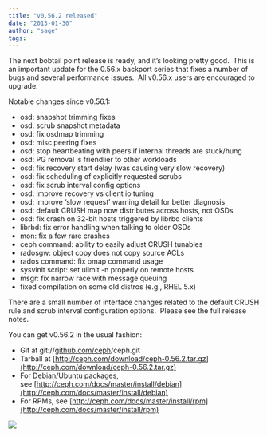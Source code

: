 ```yaml
---
title: "v0.56.2 released"
date: "2013-01-30"
author: "sage"
tags: 
---
```


The next bobtail point release is ready, and it’s looking pretty good.  This is an important update for the 0.56.x backport series that fixes a number of bugs and several performance issues.  All v0.56.x users are encouraged to upgrade.

Notable changes since v0.56.1:  

- osd: snapshot trimming fixes
- osd: scrub snapshot metadata
- osd: fix osdmap trimming
- osd: misc peering fixes
- osd: stop heartbeating with peers if internal threads are stuck/hung
- osd: PG removal is friendlier to other workloads
- osd: fix recovery start delay (was causing very slow recovery)
- osd: fix scheduling of explicitly requested scrubs
- osd: fix scrub interval config options
- osd: improve recovery vs client io tuning
- osd: improve ‘slow request’ warning detail for better diagnosis
- osd: default CRUSH map now distributes across hosts, not OSDs
- osd: fix crash on 32-bit hosts triggered by librbd clients
- librbd: fix error handling when talking to older OSDs
- mon: fix a few rare crashes
- ceph command: ability to easily adjust CRUSH tunables
- radosgw: object copy does not copy source ACLs
- rados command: fix omap command usage
- sysvinit script: set ulimit -n properly on remote hosts
- msgr: fix narrow race with message queuing
- fixed compilation on some old distros (e.g., RHEL 5.x)

There are a small number of interface changes related to the default CRUSH rule and scrub interval configuration options.  Please see the full release notes.

You can get v0.56.2 in the usual fashion:

- Git at git://[github.com/ceph](http://github.com/ceph)/ceph.git
- Tarball at [http://ceph.com/download/ceph-0.56.2.tar.gz](http://ceph.com/download/ceph-0.56.2.tar.gz)
- For Debian/Ubuntu packages, see [http://ceph.com/docs/master/install/debian](http://ceph.com/docs/master/install/debian)
- For RPMs, see [http://ceph.com/docs/master/install/rpm](http://ceph.com/docs/master/install/rpm)

![](http://track.hubspot.com/__ptq.gif?a=268973&k=14&bu=http://ceph.com&r=http://ceph.com/releases/v0-56-2-released/&bvt=rss&p=wordpress)
